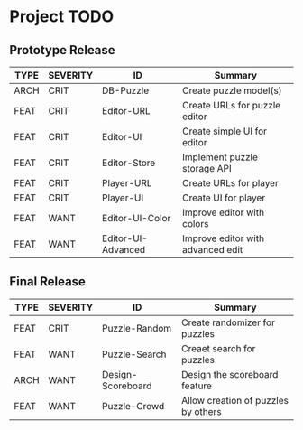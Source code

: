 Project TODO
============

Prototype Release
-----------------

TYPE | SEVERITY | ID | Summary
------|----|----|----
ARCH | CRIT | DB-Puzzle | Create puzzle model(s)
FEAT | CRIT | Editor-URL | Create URLs for puzzle editor
FEAT | CRIT | Editor-UI | Create simple UI for editor
FEAT | CRIT | Editor-Store | Implement puzzle storage API
FEAT | CRIT | Player-URL | Create URLs for player
FEAT | CRIT | Player-UI | Create UI for player
FEAT | WANT | Editor-UI-Color | Improve editor with colors
FEAT | WANT | Editor-UI-Advanced | Improve editor with advanced edit

Final Release
-------------

TYPE | SEVERITY | ID | Summary
------|----|----|----
FEAT | CRIT | Puzzle-Random | Create randomizer for puzzles
FEAT | WANT | Puzzle-Search | Creaet search for puzzles
ARCH | WANT | Design-Scoreboard | Design the scoreboard feature
FEAT | WANT | Puzzle-Crowd | Allow creation of puzzles by others

